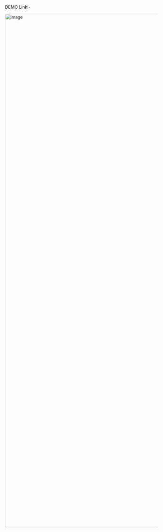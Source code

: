 DEMO Link:- 


<img width="2866" height="1686" alt="image" src="https://github.com/user-attachments/assets/5670dabc-0972-43c1-b8fb-00895fa8ce0a" />



